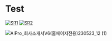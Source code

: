 # Test
[![SR1](https://img.youtube.com/vi/nNWG7DGQrYs/0.jpg)](https://youtu.be/nNWG7DGQrYs) [![SR2](https://img.youtube.com/vi/Q6KqRZ9lyes/0.jpg)](https://youtu.be/Q6KqRZ9lyes)


![AIPro_회사소개서V6(홈페이지전용)230523_12 (1)](https://github.com/CheaeunLee/Test/assets/127072960/2026c08a-32df-44d6-a475-5899ca8e7350)




